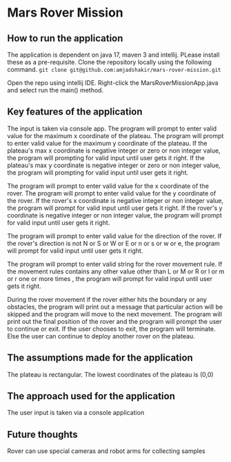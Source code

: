 # Mars Rover Mission

## How to run the application
The application is dependent on java 17, maven 3 and intellij. PLease install these as a pre-requisite.
Clone the repository locally using the following command.
`git clone git@github.com:amjadshakir/mars-rover-mission.git`

Open the repo using intellij IDE.
Right-click the MarsRoverMissionApp.java and select run the main() method.   

## Key features of the application
The input is taken via console app.
The program will prompt to enter valid value for the maximum x coordinate of the plateau.
The program will prompt to enter valid value for the maximum y coordinate of the plateau.
If the plateau's max x coordinate is negative integer or zero or non integer value, 
the program will prompting for valid input until user gets it right.
If the plateau's max y coordinate is negative integer or zero or non integer value, 
the program will prompting for valid input until user gets it right.

The program will prompt to enter valid value for the x coordinate of the rover.
The program will prompt to enter valid value for the y coordinate of the rover.
If the rover's x coordinate is negative integer or non integer value, 
the program will prompt for valid input until user gets it right.
If the rover's y coordinate is negative integer or non integer value, 
the program will prompt for valid input until user gets it right.

The program will prompt to enter valid value for the direction of the rover.
If the rover's direction is not N or S or W or E or n or s or w or e, 
the program will prompt for valid input until user gets it right.

The program will prompt to enter valid string for the rover movement rule.
If the movement rules contains any other value other than L or M or R or l or m or r one or more times , 
the program will prompt for valid input until user gets it right.

During the rover movement if the rover either hits the boundary or any obstacles, 
the program will print out a message that particular action will be skipped and 
the program will move to the next movement.
The program will print out the final position of the rover and the program will prompt the user to continue or exit. 
If the user chooses to exit, the program will terminate. 
Else the user can continue to deploy another rover on the plateau.  


## The assumptions made for the application
The plateau is rectangular. The lowest coordinates of the plateau is (0,0)

## The approach used for the application
 The user input is taken via a console application

## Future thoughts
Rover can use special cameras and robot arms for collecting samples
 
